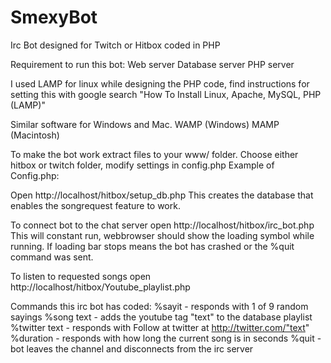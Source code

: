 SmexyBot
========

Irc Bot designed for Twitch or Hitbox coded in PHP

Requirement to run this bot:
  Web server 
  Database server
  PHP server
  
I used LAMP for linux while designing the PHP code, find instructions for setting this with google search "How To Install Linux, Apache, MySQL, PHP (LAMP)"

Similar software for Windows and Mac.
WAMP (Windows)
MAMP (Macintosh)

To make the bot work extract files to your www/ folder.
Choose either hitbox or twitch folder, modify settings in config.php
Example of Config.php:
  <?php
    //irc settings
    $ircserver = "irc.glados.tv";
    $ircport = 6667;
    $ircnick = "mynick"; 		      //hitbox username
    $ircpass = "mypass"; 		      //hitbox password
    $ircchannel = "#mychannel"; 	//channel you want to join with # symbol in front of it
    //database settings
    $dbhost="localhost";	 	      //ip address of database to connect to
    $dbuser="root"; 		          //database username
    $dbpass="mypass";		          //database password
    $dbname="chat_bot"; 		      //database name to connect to, if it doesn't exist run setup_db.php to create it
  ?>
  
Open http://localhost/hitbox/setup_db.php
  This creates the database that enables the songrequest feature to work.
    
To connect bot to the chat server open http://localhost/hitbox/irc_bot.php
  This will constant run, webbrowser should show the loading symbol while running.
  If loading bar stops means the bot has crashed or the %quit command was sent.
  
To listen to requested songs open http://localhost/hitbox/Youtube_playlist.php

Commands this irc bot has coded:
  %sayit        - responds with 1 of 9 random sayings
  %song text    - adds the youtube tag "text" to the database playlist
  %twitter text - responds with Follow at twitter at http://twitter.com/"text"
  %duration     - responds with how long the current song is in seconds
  %quit         - bot leaves the channel and disconnects from the irc server
